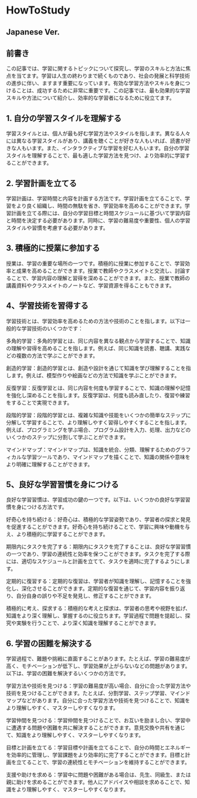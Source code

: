 # HowToStudy
## Japanese Ver.

## 前書き
この記事では、学習に関するトピックについて探究し、学習のスキルと方法に焦点を当てます。学習は人生の終わりまで続くものであり、社会の発展と科学技術の進歩に伴い、ますます重要になっています。有効な学習方法やスキルを身につけることは、成功するために非常に重要です。この記事では、最も効果的な学習スキルや方法について紹介し、効率的な学習者になるために役立てます。

## 1. 自分の学習スタイルを理解する
学習スタイルとは、個人が最も好む学習方法やスタイルを指します。異なる人々には異なる学習スタイルがあり、講義を聴くことが好きな人もいれば、読書が好きな人もいます。また、インタラクティブな学習を好む人もいます。自分の学習スタイルを理解することで、最も適した学習方法を見つけ、より効率的に学習することができます。

## 2. 学習計画を立てる
学習計画は、学習時間と内容を計画する方法です。学習計画を立てることで、学習をより良く組織し、時間の無駄を省き、学習効率を高めることができます。学習計画を立てる際には、自分の学習目標と時間スケジュールに基づいて学習内容と時間を決定する必要があります。同時に、学習の難易度や重要性、個人の学習スタイルや習慣を考慮する必要があります。

## 3. 積極的に授業に参加する
授業は、学習の重要な場所の一つです。積極的に授業に参加することで、学習効率と成果を高めることができます。授業で教師やクラスメイトと交流し、討論することで、学習内容の理解と習得を深めることができます。また、授業で教師の講義資料やクラスメイトのノートなど、学習資源を得ることもできます。

## 4、学習技術を習得する
学習技術とは、学習効率を高めるための方法や技術のことを指します。以下は一般的な学習技術のいくつかです：

多角的学習：多角的学習とは、同じ内容を異なる観点から学習することで、知識の理解や習得を高めることを指します。例えば、同じ知識を読書、聴講、実践などの複数の方法で学ぶことができます。

創造的学習：創造的学習とは、創造や設計を通じて知識を学び理解することを指します。例えば、模型作りや絵画などの方法で知識を学ぶことができます。

反復学習：反復学習とは、同じ内容を何度も学習することで、知識の理解や記憶を強化し深めることを指します。反復学習は、何度も読み直したり、復習や練習をすることで実現できます。

段階的学習：段階的学習とは、複雑な知識や技能をいくつかの簡単なステップに分解して学習することで、より理解しやすく習得しやすくすることを指します。例えば、プログラミングを学ぶ場合、プログラム設計を入力、処理、出力などのいくつかのステップに分割して学ぶことができます。

マインドマップ：マインドマップは、知識を統合、分類、理解するためのグラフィカルな学習ツールであり、マインドマップを描くことで、知識の関係や意味をより明確に理解することができます。

## 5、良好な学習習慣を身につける
良好な学習習慣は、学習成功の鍵の一つです。以下は、いくつかの良好な学習習慣を身につける方法です。

好奇心を持ち続ける：好奇心は、積極的な学習姿勢であり、学習者の探求と発見を促進することができます。好奇心を持ち続けることで、学習に興味や動機を与え、より積極的に学習することができます。

期限内にタスクを完了する：期限内にタスクを完了することは、良好な学習習慣の一つであり、学習の連続性と効率を保つことができます。タスクを完了する際には、適切なスケジュールと計画を立てて、タスクを適時に完了するようにします。

定期的に復習する：定期的な復習は、学習者が知識を理解し、記憶することを強化し、深化させることができます。定期的な復習を通じて、学習内容を振り返り、自分自身の誤りや不足を発見し、修正することができます。

積極的に考え、探求する：積極的な考えと探求は、学習者の思考や視野を拡げ、知識をより深く理解し、掌握するのに役立ちます。学習過程で問題を提起し、探究や実験を行うことで、より深く知識を理解することができます。

## 6. 学習の困難を解決する
学習過程で、難題や挑戦に直面することがあります。たとえば、学習の難易度が高く、モチベーションが低下し、学習効果が上がらないなどの問題があります。以下は、学習の困難を解決するいくつかの方法です。

学習方法や技術を見つける：学習の難易度が高い場合、自分に合った学習方法や技術を見つけることができます。たとえば、分割学習、ステップ学習、マインドマップなどがあります。自分に合った学習方法や技術を見つけることで、知識をより理解しやすく、マスターしやすくなります。

学習仲間を見つける：学習仲間を見つけることで、お互いを励まし合い、学習中に遭遇する問題や困難を共に解決することができます。意見交換や共有を通じて、知識をより理解しやすく、マスターしやすくなります。

目標と計画を立てる：学習目標や計画を立てることで、自分の時間とエネルギーを効率的に管理し、学習課題をより効率的に完了することができます。目標と計画を立てることで、学習の連続性とモチベーションを維持することができます。

支援や助けを求める：学習中に問題や困難がある場合は、先生、同級生、または親に助けを求めることができます。他人にアドバイスや相談を求めることで、知識をより理解しやすく、マスターしやすくなります。
